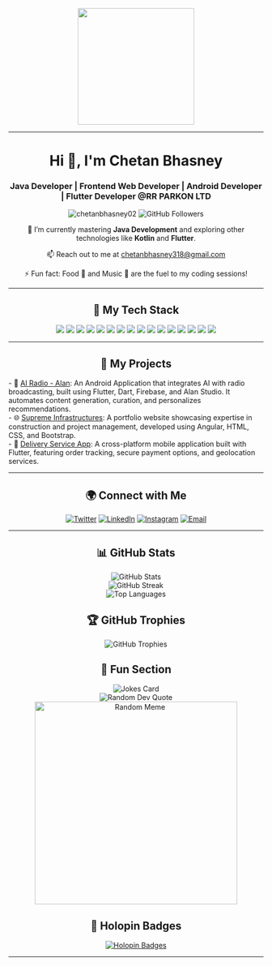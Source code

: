 <p align="center">
  <img src="https://miro.medium.com/max/2048/1*OohqW5DGh9CQS4hLY5FXzA.png" height="230"/>
</p>

<hr>

<h1 align="center">Hi 👋, I'm Chetan Bhasney</h1>
<h3 align="center">Java Developer | Frontend Web Developer | Android Developer | Flutter Developer @RR PARKON LTD</h3>

<p align="center">
  <img src="https://komarev.com/ghpvc/?username=chetanbhasney02&label=Profile%20views&color=0e75b6&style=flat" alt="chetanbhasney02" /> 
  <img src="https://img.shields.io/github/followers/chetanbhasney02?label=Followers&style=social" alt="GitHub Followers" />
</p>

<p align="center">
  🌱 I’m currently mastering <strong>Java Development</strong> and exploring other technologies like <strong>Kotlin</strong> and <strong>Flutter</strong>.
</p>

<p align="center">
  📫 Reach out to me at <a href="mailto:chetanbhasney318@gmail.com">chetanbhasney318@gmail.com</a>
</p>

<p align="center">
  ⚡ Fun fact: Food 🍕 and Music 🎵 are the fuel to my coding sessions!
</p>

<hr>

<h2 align="center">🚀 My Tech Stack</h2>
<p align="center">
  <img src="https://img.shields.io/badge/Java-ED8B00?style=for-the-badge&logo=java&logoColor=white"/>
  <img src="https://img.shields.io/badge/Kotlin-0095D5?style=for-the-badge&logo=kotlin&logoColor=white"/>
  <img src="https://img.shields.io/badge/Dart-0175C2?style=for-the-badge&logo=dart&logoColor=white"/>
  <img src="https://img.shields.io/badge/Flutter-02569B?style=for-the-badge&logo=flutter&logoColor=white"/>
  <img src="https://img.shields.io/badge/HTML5-E34F26?style=for-the-badge&logo=html5&logoColor=white"/>
  <img src="https://img.shields.io/badge/CSS3-1572B6?style=for-the-badge&logo=css3&logoColor=white"/>
  <img src="https://img.shields.io/badge/JavaScript-F7DF1E?style=for-the-badge&logo=javascript&logoColor=black"/>
  <img src="https://img.shields.io/badge/Bootstrap-563D7C?style=for-the-badge&logo=bootstrap&logoColor=white"/>
  <img src="https://img.shields.io/badge/React-61DAFB?style=for-the-badge&logo=react&logoColor=black"/>
  <img src="https://img.shields.io/badge/Node.js-339933?style=for-the-badge&logo=nodedotjs&logoColor=white"/>
  <img src="https://img.shields.io/badge/MongoDB-47A248?style=for-the-badge&logo=mongodb&logoColor=white"/>
  <img src="https://img.shields.io/badge/MySQL-4479A1?style=for-the-badge&logo=mysql&logoColor=white"/>
  <img src="https://img.shields.io/badge/Google%20Cloud-4285F4?style=for-the-badge&logo=google-cloud&logoColor=white"/>
  <img src="https://img.shields.io/badge/AWS-232F3E?style=for-the-badge&logo=amazon-aws&logoColor=white"/>
  <img src="https://img.shields.io/badge/.NET-512BD4?style=for-the-badge&logo=dotnet&logoColor=white"/>
  <img src="https://img.shields.io/badge/Photoshop-31A8FF?style=for-the-badge&logo=adobe-photoshop&logoColor=white"/>
</p>

<hr>

<h2 align="center">💼 My Projects</h2>
<p align="left">
  - 🚀 <a href="https://github.com/chetanbhasney02/AI-Radio-Alan">AI Radio - Alan</a>: An Android Application that integrates AI with radio broadcasting, built using Flutter, Dart, Firebase, and Alan Studio. It automates content generation, curation, and personalizes recommendations.<br/>
  - 🌐 <a href="https://github.com/chetanbhasney02/Supreme-Infrastructures">Supreme Infrastructures</a>: A portfolio website showcasing expertise in construction and project management, developed using Angular, HTML, CSS, and Bootstrap.<br/>
  - 📱 <a href="https://github.com/chetanbhasney02/Delivery-Service-App">Delivery Service App</a>: A cross-platform mobile application built with Flutter, featuring order tracking, secure payment options, and geolocation services.
</p>

<hr>

<h2 align="center">🌍 Connect with Me</h2>
<p align="center">
  <a href="https://twitter.com/cbhasney71806" target="_blank"><img src="https://img.shields.io/badge/Twitter-1DA1F2?style=for-the-badge&logo=twitter&logoColor=white" alt="Twitter"/></a>
  <a href="https://linkedin.com/in/chetan-bhasney-143a31211" target="_blank"><img src="https://img.shields.io/badge/LinkedIn-0077B5?style=for-the-badge&logo=linkedin&logoColor=white" alt="LinkedIn"/></a>
  <a href="https://instagram.com/chetanbhasney" target="_blank"><img src="https://img.shields.io/badge/Instagram-E4405F?style=for-the-badge&logo=instagram&logoColor=white" alt="Instagram"/></a>
  <a href="mailto:chetanbhasney318@gmail.com"><img src="https://img.shields.io/badge/Email-D14836?style=for-the-badge&logo=gmail&logoColor=white" alt="Email"/></a>
</p>

<hr>

<h2 align="center">📊 GitHub Stats</h2>
<p align="center">
  <img src="https://github-readme-stats.vercel.app/api?username=chetanbhasney02&theme=radical&hide_border=false&include_all_commits=true&count_private=true" alt="GitHub Stats"/><br/>
  <img src="https://github-readme-streak-stats.herokuapp.com/?user=chetanbhasney02&theme=radical&hide_border=false" alt="GitHub Streak"/><br/>
  <img src="https://github-readme-stats.vercel.app/api/top-langs/?username=chetanbhasney02&theme=radical&hide_border=false&include_all_commits=true&count_private=true&layout=compact" alt="Top Languages"/>
</p>

<h2 align="center">🏆 GitHub Trophies</h2>
<p align="center">
  <img src="https://github-profile-trophy.vercel.app/?username=chetanbhasney02&theme=radical&no-frame=false&no-bg=false&margin-w=4" alt="GitHub Trophies"/>
</p>

<h2 align="center">🎉 Fun Section</h2>
<p align="center">
  <img src="https://readme-jokes.vercel.app/api" alt="Jokes Card"/><br/>
  <img src="https://quotes-github-readme.vercel.app/api?type=horizontal&theme=radical" alt="Random Dev Quote"/><br/>
  <img src="https://randommeme-five.vercel.app/" style="height: 400px;" alt="Random Meme"/>
</p>

<h2 align="center">🎨 Holopin Badges</h2>
<p align="center">
  <a href="https://holopin.io/@chetanbhasney02"><img src="https://holopin.me/chetanbhasney02" alt="Holopin Badges"/></a>
</p>

<hr>
